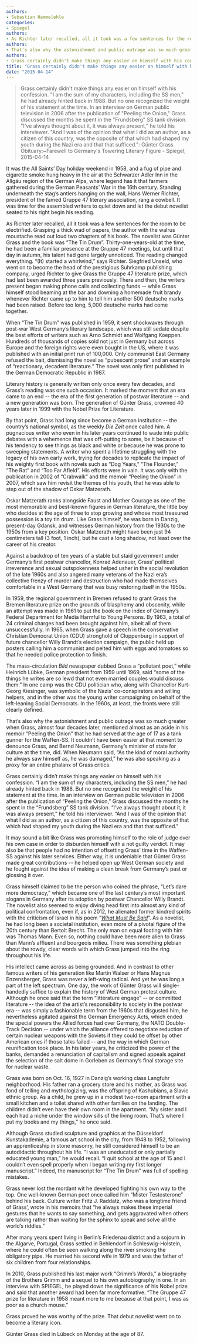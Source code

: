 ```yaml
---
authors: 
- Sebastian Hammelehle
categories: 
- Spiegel
authors: 
- As Richter later recalled, all it took was a few sentences for the room to be electrified. Grasping a thick wad of papers, the author with the walrus moustache read out loud two chapters of his book. The novelist was Günter Grass and the book was "The Tin Drum". Thirty-one-years-old at the time, he had been a familiar presence at the Gruppe 47 meetings, but until that day in autumn, his talent had gone largely unnoticed. The reading changed everything. "(It) started a whirlwind," says Richter. Siegfried Unseld, who went on to become the head of the prestigious Suhrkamp publishing company, urged Richter to give Grass the Gruppe 47 literature prize, which had last been awarded three years previously. There and then, the writers present began making phone calls and collecting funds -\/- while Grass himself stood beaming at the bar and downing a homemade fruit brandy whenever Richter came up to him to tell him another 500 deutsche marks had been raised. Before too long, 5,000 deutsche marks had come together.
authors: 
- That's also why the astonishment and public outrage was so much greater when Grass, almost four decades later, mentioned almost as an aside in his memoir "Peeling the Onion" that he had served at the age of 17 as a tank gunner for the Waffen-SS. It couldn't have been easier at that moment to denounce Grass, and Bernd Neumann, Germany's minister of state for culture at the time, did. When Neumann said, "As the kind of moral authority he always saw himself as, he was damaged," he was also speaking as a proxy for an entire phalanx of Grass critics.
authors: 
- Grass certainly didn't make things any easier on himself with his confession. "I am the sum of my characters, including the SS men," he had already hinted back in 1988. But no one recognized the weight of his statement at the time. In an interview on German public television in 2006 after the publication of "Peeling the Onion," Grass discussed the months he spent in the "Frundsberg" SS tank division. "I've always thought about it, it was always present," he told his interviewer. "And I was of the opinion that what I did as an author, as a citizen of this country, was the opposite of that which had shaped my youth during the Nazi era and that that sufficed."
title: "Grass certainly didn't make things any easier on himself with his confession. "I am the sum of my characters, including the SS men," he had already hinted back in 1988. But no one recognized the weight of his statement at the time. In an interview on German public television in 2006 after the publication of "Peeling the Onion," Grass discussed the months he spent in the "Frundsberg" SS tank division. "I've always thought about it, it was always present," he told his interviewer. "And I was of the opinion that what I did as an author, as a citizen of this country, was the opposite of that which had shaped my youth during the Nazi era and that that sufficed.":Günter Grass Obituary:~Farewell to Germany's Towering Literary Figure"
date: "2015-04-14"
---
```

> Grass certainly didn't make things any easier on himself with his confession. "I am the sum of my characters, including the SS men," he had already hinted back in 1988. But no one recognized the weight of his statement at the time. In an interview on German public television in 2006 after the publication of "Peeling the Onion," Grass discussed the months he spent in the "Frundsberg" SS tank division. "I've always thought about it, it was always present," he told his interviewer. "And I was of the opinion that what I did as an author, as a citizen of this country, was the opposite of that which had shaped my youth during the Nazi era and that that sufficed.": Günter Grass Obituary:~Farewell to Germany's Towering Literary Figure - Spiegel; 2015-04-14

It was the All Saints’ Day holiday weekend in 1958, and a fug of pipe and cigarette smoke hung heavy in the air at the Schwarzer Adler Inn in the Allgäu region of the German Alps, where legend has it that farmers gathered during the German Peasants’ War in the 16th century. Standing underneath the stag’s antlers hanging on the wall, Hans Werner Richter, president of the famed Gruppe 47 literary association, rang a cowbell. It was time for the assembled writers to quiet down and let the debut novelist seated to his right begin his reading.

As Richter later recalled, all it took was a few sentences for the room to be electrified. Grasping a thick wad of papers, the author with the walrus moustache read out loud two chapters of his book. The novelist was Günter Grass and the book was “The Tin Drum”. Thirty-one-years-old at the time, he had been a familiar presence at the Gruppe 47 meetings, but until that day in autumn, his talent had gone largely unnoticed. The reading changed everything. “(It) started a whirlwind,” says Richter. Siegfried Unseld, who went on to become the head of the prestigious Suhrkamp publishing company, urged Richter to give Grass the Gruppe 47 literature prize, which had last been awarded three years previously. There and then, the writers present began making phone calls and collecting funds -- while Grass himself stood beaming at the bar and downing a homemade fruit brandy whenever Richter came up to him to tell him another 500 deutsche marks had been raised. Before too long, 5,000 deutsche marks had come together.

When “The Tin Drum” was published in 1959, it sent shockwaves through post-war West Germany’s literary landscape, which was still sedate despite the best efforts of writers such as Arno Schmidt and Wolfgang Koeppen. Hundreds of thousands of copies sold not just in Germany but across Europe and the foreign rights were even bought in the US, where it was published with an initial print run of 100,000. Only communist East Germany refused the bait, dismissing the novel as “pubescent prose” and an example of “reactionary, decadent literature.” The novel was only first published in the German Democratic Republic in 1987.

Literary history is generally written only once every few decades, and Grass’s reading was one such occasion. It marked the moment that an era came to an end -- the era of the first generation of postwar literature -- and a new generation was born. The generation of Günter Grass, crowned 40 years later in 1999 with the Nobel Prize for Literature.

By that point, Grass had long since become a German institution -- the country’s national symbol, as the weekly *Die Zeit* once called him. A pugnacious writer who even in his later years continued to wade into public debates with a vehemence that was off-putting to some, be it because of his tendency to see things as black and white or because he was prone to sweeping statements. A writer who spent a lifetime struggling with the legacy of his own early work, trying for decades to replicate the impact of his weighty first book with novels such as “Dog Years,” “The Flounder,” “The Rat” and “Too Far Afield”. His efforts were in vain. It was only with the publication in 2002 of “Crabwalk” and the memoir “Peeling the Onion” in 2007, which saw him revisit the themes of his youth, that he was able to step out of the shadow of Oskar Matzerath.

Oskar Matzerath ranks alongside Faust and Mother Courage as one of the most memorable and best-known figures in German literature, the little boy who decides at the age of three to stop growing and whose most treasured possession is a toy tin drum. Like Grass himself, he was born in Danzig, present-day Gdansk, and witnesses German history from the 1930s to the 1950s from a key position. Oskar Matzerath might have been just 94 centimeters tall (3 foot, 1 inch), but he cast a long shadow, not least over the career of his creator.

Against a backdrop of ten years of a stable but staid government under Germany’s first postwar chancellor, Konrad Adenauer, Grass’ political irreverence and sexual outspokenness helped usher in the social revolution of the late 1960s and also angered many veterans of the Nazi era’s collective frenzy of murder and destruction who had made themselves comfortable in a West Germany that was busy restoring itself in the 1950s.

In 1959, the regional government in Bremen refused to grant Grass the Bremen literature prize on the grounds of blasphemy and obscenity, while an attempt was made in 1961 to put the book on the index of Germany’s Federal Department for Media Harmful to Young Persons. By 1963, a total of 24 criminal charges had been brought against him, albeit all of them unsuccessfully. In 1965, when Grass gave a speech in the conservative Christian Democrat Union (CDU) stronghold of Cloppenburg in support of future chancellor Willy Brandt’s election campaign, the public held up posters calling him a communist and pelted him with eggs and tomatoes so that he needed police protection to finish.

The mass-circulation *Bild* newspaper dubbed Grass a “pollutant poet,” while Heinrich Lübke, German president from 1959 until 1969, said “some of the things he writes are so lewd that not even married couples would discuss them.” In one camp was the CDU politician who, along with Chancellor Kurt-Georg Kiesinger, was symbolic of the Nazis’ co-conspirators and willing helpers, and in the other was the young writer campaigning on behalf of the left-leaning Social Democrats. In the 1960s, at least, the fronts were still clearly defined.

That’s also why the astonishment and public outrage was so much greater when Grass, almost four decades later, mentioned almost as an aside in his memoir “Peeling the Onion” that he had served at the age of 17 as a tank gunner for the Waffen-SS. It couldn’t have been easier at that moment to denounce Grass, and Bernd Neumann, Germany’s minister of state for culture at the time, did. When Neumann said, “As the kind of moral authority he always saw himself as, he was damaged,” he was also speaking as a proxy for an entire phalanx of Grass critics.

Grass certainly didn’t make things any easier on himself with his confession. “I am the sum of my characters, including the SS men,” he had already hinted back in 1988. But no one recognized the weight of his statement at the time. In an interview on German public television in 2006 after the publication of “Peeling the Onion,” Grass discussed the months he spent in the “Frundsberg” SS tank division. “I’ve always thought about it, it was always present,” he told his interviewer. “And I was of the opinion that what I did as an author, as a citizen of this country, was the opposite of that which had shaped my youth during the Nazi era and that that sufficed.”

It may sound a bit like Grass was promoting himself to the role of judge over his own case in order to disburden himself with a not guilty verdict. It may also be that people had no intention of offsetting Grass’ time in the Waffen-SS against his later services. Either way, it is undeniable that Günter Grass made great contributions -- he helped open up West German society and he fought against the idea of making a clean break from Germany’s past or glossing it over.

Grass himself claimed to be the person who coined the phrase, “Let’s dare more democracy,” which became one of the last century’s most important slogans in Germany after its adoption by postwar Chancellor Willy Brandt. The novelist also seemed to enjoy diving head first into almost any kind of political confrontation, even if, as in 2012, he alienated former kindred spirits with the criticism of Israel in his poem “[*What Must Be Said*](http://www.theguardian.com/books/2012/apr/05/gunter-grass-what-must-be-said)”. As a novelist, he had long been a societal institution, even more of a pivotal figure of the 20th century than Bertolt Brecht. The only man on equal footing with him was Thomas Mann. Even so, nothing could have been more alien to Grass than Mann’s affluent and bourgeois milieu. There was something plebian about the rowdy, clear words with which Grass jumped into the ring throughout his life.

His intellect came across as being grounded. And in contrast to other famous writers of his generation like Martin Walser or Hans Magnus Enzensberger, Grass was never a left-wing radical. And yet he was long a part of the left spectrum. One day, the work of Günter Grass will single-handedly suffice to explain the history of West German protest culture. Although he once said that the term “littérature engage” -- or committed literature -- the idea of the artist’s responsibility to society in the postwar era -- was simply a fashionable term from the 1960s that disgusted him, he nevertheless agitated against the German Emergency Acts, which ended the special powers the Allied forces had over Germany, the NATO Double-Track Decision -- under which the alliance offered to negotiate reduction of certain nuclear weapons with the Soviets if they could be offset by other American ones if those talks failed -- and the way in which German reunification took place. In his later years, he criticized the power of the banks, demanded a renunciation of capitalism and signed appeals against the selection of the salt dome in Gorleben as Germany’s final storage site for nuclear waste.

Grass was born on Oct. 16, 1927 in Danzig’s working class Langfuhr neighborhood. His father ran a grocery store and his mother, as Grass was fond of telling and mythologizing, was the offspring of Kashubians, a Slavic ethnic group. As a child, he grew up in a modest two-room apartment with a small kitchen and a toilet shared with other families on the landing. The children didn’t even have their own room in the apartment. “My sister and I each had a niche under the window sills of the living room. That’s where I put my books and my things,” he once said.

Although Grass studied sculpture and graphics at the Düsseldorf Kunstakademie, a famous art school in the city, from 1948 to 1952, following an apprenticeship in stone masonry, he still considered himself to be an autodidactic throughout his life. “I was an uneducated or only partially educated young man,” he would recall. “I quit school at the age of 15 and I couldn’t even spell properly when I began writing my first longer manuscript.” Indeed, the manuscript for “The Tin Drum” was full of spelling mistakes.

Grass never lost the mordant wit he developed fighting his own way to the top. One well-known German poet once called him “Mister Testosterone” behind his back. Culture writer Fritz J. Raddatz, who was a longtime friend of Grass’, wrote in his memoirs that “he always makes these imperial gestures that he wants to say something, and gets aggravated when others are talking rather than waiting for the sphinx to speak and solve all the world’s riddles.”

After many years spent living in Berlin’s Friedenau district and a sojourn in the Algarve, Portugal, Grass settled in Behlendorf in Schleswig-Holstein, where he could often be seen walking along the river smoking the obligatory pipe. He married his second wife in 1979 and was the father of six children from four relationships.

In 2010, Grass published his last major work “Grimm’s Words,” a biography of the Brothers Grimm and a sequel to his own autobiography in one. In an interview with SPIEGEL, he played down the significance of his Nobel prize and said that another award had been far more formative. “The Gruppe 47 prize for literature in 1958 meant more to me because at that point, I was as poor as a church mouse.”

Grass proved he was worthy of the prize. That debut novelist went on to become a literary icon.

Günter Grass died in Lübeck on Monday at the age of 87.
